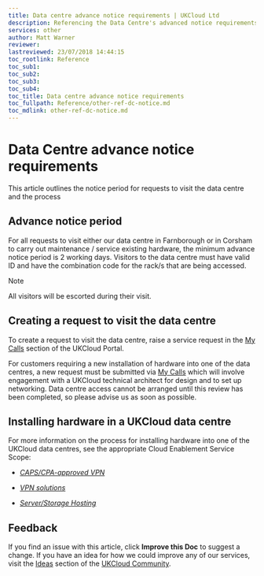 ```yaml
---
title: Data centre advance notice requirements | UKCloud Ltd
description: Referencing the Data Centre's advanced notice requirements
services: other
author: Matt Warner
reviewer:
lastreviewed: 23/07/2018 14:44:15
toc_rootlink: Reference
toc_sub1: 
toc_sub2:
toc_sub3:
toc_sub4:
toc_title: Data centre advance notice requirements
toc_fullpath: Reference/other-ref-dc-notice.md
toc_mdlink: other-ref-dc-notice.md
---
```


# Data Centre advance notice requirements

This article outlines the notice period for requests to visit the data centre and the process

## Advance notice period

For all requests to visit either our data centre in Farnborough or in Corsham to carry out maintenance / service existing hardware, the minimum advance notice period is 2 working days. Visitors to the data centre must have valid ID and have the combination code for the rack/s that are being accessed.

> [!NOTE]
> All visitors will be escorted during their visit.

## Creating a request to visit the data centre

To create a request to visit the data centre, raise a service request in the [My Calls](https://portal.skyscapecloud.com/support/ivanti) section of the UKCloud Portal.

For customers requiring a new installation of hardware into one of the data centres, a new request must be submitted via [My Calls](https://portal.skyscapecloud.com/support/ivanti) which will involve engagement with a UKCloud technical architect for design and to set up networking. Data centre access cannot be arranged until this review has been completed, so please advise us as soon as possible.

## Installing hardware in a UKCloud data centre

For more information on the process for installing hardware into one of the UKCloud data centres, see the appropriate Cloud Enablement Service Scope:

- [*CAPS/CPA-approved VPN*](../enablement/enbl-sco-capscpa.md)

- [*VPN solutions*](../enablement/enbl-sco-vpn.md)

- [*Server/Storage Hosting*](../enablement/enbl-sco-hosting.md)

## Feedback

If you find an issue with this article, click **Improve this Doc** to suggest a change. If you have an idea for how we could improve any of our services, visit the [Ideas](https://community.ukcloud.com/ideas) section of the [UKCloud Community](https://community.ukcloud.com).
